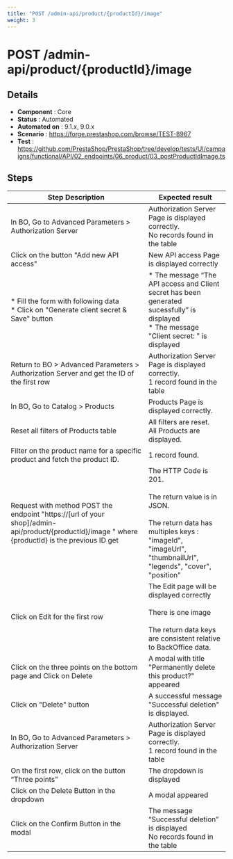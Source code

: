 ```yaml
---
title: "POST /admin-api/product/{productId}/image"
weight: 3
---
```


# POST /admin-api/product/{productId}/image
## Details
* **Component** : Core
* **Status** : Automated
* **Automated on** : 9.1.x, 9.0.x
* **Scenario** : https://forge.prestashop.com/browse/TEST-8967
* **Test** : https://github.com/PrestaShop/PrestaShop/tree/develop/tests/UI/campaigns/functional/API/02_endpoints/06_product/03_postProductIdImage.ts

## Steps
| Step Description | Expected result |
| ----- | ----- |
| In BO, Go to Advanced Parameters > Authorization Server | Authorization Server Page is displayed correctly.<br>No records found in the table |
| Click on the button "Add new API access" | New API access Page is displayed correctly |
| * Fill the form with following data<br> * Click on "Generate client secret & Save" button | * The message “The API access and Client secret has been generated sucessfully” is displayed<br> * The message "Client secret: " is displayed |
| Return to BO > Advanced Parameters > Authorization Server and get the ID of the first row | Authorization Server Page is displayed correctly.<br>1 record found in the table |
| In BO, Go to Catalog > Products | Products Page is displayed correctly. |
| Reset all filters of Products table | All filters are reset. <br>All Products are displayed. |
| Filter on the product name for a specific product and fetch the product ID. | 1 record found. |
| Request with method POST the endpoint "https://[url of your shop]/admin-api/product/\{productId}/image " where \{productId} is the previous ID get | The HTTP Code is 201.<br><br>The return value is in JSON.<br><br>The return data has multiples keys : "imageId", "imageUrl", "thumbnailUrl", "legends", "cover", "position" |
| Click on Edit for the first row | The Edit page will be displayed correctly<br><br>There is one image<br><br>The return data keys are consistent relative to BackOffice data. |
| Click on the three points on the bottom page and Click on Delete | A modal with title "Permanently delete this product?" appeared |
| Click on "Delete" button | A successful message "Successful deletion" is displayed. |
| In BO, Go to Advanced Parameters > Authorization Server | Authorization Server Page is displayed correctly.<br>1 record found in the table |
| On the first row, click on the button “Three points” | The dropdown is displayed |
| Click on the Delete Button in the dropdown | A modal appeared |
| Click on the Confirm Button in the modal | The message “Successful deletion” is displayed<br>No records found in the table |
